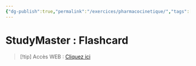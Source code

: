 ```yaml
---
{"dg-publish":true,"permalink":"/exercices/pharmacocinetique/","tags":["exercice"],"noteIcon":"2"}
---
```


# StudyMaster : Flashcard
> [!tip] Accès WEB : [Cliquez ici](https://app.studysmarter.de/studyset/24037082?ref=ieheuUF5q9Br5801Yo4sDYdPgoXy3Iky)
